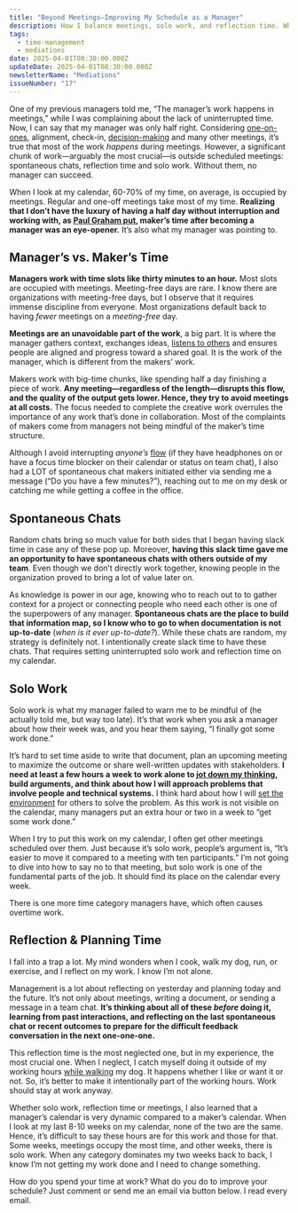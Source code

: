 ```yaml
---
title: "Beyond Meetings—Improving My Schedule as a Manager"
description: How I balance meetings, solo work, and reflection time. While meetings dominate, uninterrupted time for planning and spontaneous chats is crucial for managers.
tags:
  - time-management
  - mediations
date: 2025-04-01T08:30:00.000Z
updateDate: 2025-04-01T08:30:00.000Z
newsletterName: "Mediations"
issueNumber: "17"
---
```



One of my previous managers told me, “The manager’s work happens in meetings,” while I was complaining about the lack of uninterrupted time. Now, I can say that my manager was only half right. Considering [one-on-ones](/effective-1-on-1-meetings-own-your-one-on-one-meeting/), alignment, check-in, [decision-making](/the-decision-making-pendulum/) and many other meetings, it’s true that most of the work *happens* during meetings. However, a significant chunk of work—arguably the most crucial—is outside scheduled meetings: spontaneous chats, reflection time and solo work. Without them, no manager can succeed.

When I look at my calendar, 60-70% of my time, on average, is occupied by meetings. Regular and one-off meetings take most of my time. **Realizing that I don’t have the luxury of having a half day without interruption and working with, as [Paul Graham put](https://paulgraham.com/makersschedule.html), maker’s time after becoming a manager was an eye-opener.** It’s also what my manager was pointing to.

## Manager’s vs. Maker’s Time

**Managers work with time slots like thirty minutes to an hour.** Most slots are occupied with meetings. Meeting-free days are rare. I know there are organizations with meeting-free days, but I observe that it requires immense discipline from everyone. Most organizations default back to having *fewer* meetings on a *meeting-free* day.

**Meetings are an unavoidable part of the work**, a big part. It is where the manager gathers context, exchanges ideas, [listens to others](/the-must-have-skill-for-every-leader-listening-with-empathy/) and ensures people are aligned and progress toward a shared goal. It is the work of the manager, which is different from the makers’ work.

Makers work with big-time chunks, like spending half a day finishing a piece of work. **Any meeting—regardless of the length—disrupts this flow, and the quality of the output gets lower. Hence, they try to avoid meetings at all costs.** The focus needed to complete the creative work overrules the importance of any work that’s done in collaboration. Most of the complaints of makers come from managers not being mindful of the maker’s time structure.

Although I avoid interrupting *anyone’s* [flow](/newsletter/mektup-4/) (if they have headphones on or have a focus time blocker on their calendar or status on team chat), I also had a LOT of spontaneous chat makers initiated either via sending me a message (“Do you have a few minutes?”), reaching out to me on my desk or catching me while getting a coffee in the office.

## Spontaneous Chats

Random chats bring so much value for both sides that I began having slack time in case any of these pop up. Moreover, **having this slack time gave me an opportunity to have spontaneous chats with others outside of my team**. Even though we don’t directly work together, knowing people in the organization proved to bring a lot of value later on.

​As knowledge is power in our age, knowing who to reach out to to gather context for a project or connecting people who need each other is one of the superpowers of any manager. **Spontaneous chats are the place to build that information map, so I know who to go to when documentation is not up-to-date** (*when is it ever up-to-date?*). While these chats are random, my strategy is definitely not. I intentionally create slack time to have these chats. That requires setting uninterrupted solo work and reflection time on my calendar.

## Solo Work

Solo work is what my manager failed to warn me to be mindful of (he actually told me, but way too late). It’s that work when you ask a manager about how their week was, and you hear them saying, “I finally got some work done.”

It’s hard to set time aside to write that document, plan an upcoming meeting to maximize the outcome or share well-written updates with stakeholders. **I need at least a few hours a week to work alone to [jot down my thinking](/speaking-writing-and-high-quality-ideas/), build arguments, and think about how I will approach problems that involve people and technical systems.** I think hard about how I will [set the environment](/transparency-over-context/) for others to solve the problem. As this work is not visible on the calendar, many managers put an extra hour or two in a week to “get some work done.”

When I try to put this work on my calendar, I often get other meetings scheduled over them. Just because it’s solo work, people’s argument is, “It’s easier to move it compared to a meeting with ten participants.” I’m not going to dive into how to say no to that meeting, but solo work is one of the fundamental parts of the job. It should find its place on the calendar every week.

There is one more time category managers have, which often causes overtime work.

## Reflection & Planning Time

I fall into a trap a lot. My mind wonders when I cook, walk my dog, run, or exercise, and I reflect on my work. I know I’m not alone.

Management is a lot about reflecting on yesterday and planning today and the future. It’s not only about meetings, writing a document, or sending a message in a team chat. **It’s thinking about all of these *before* doing it, learning from past interactions, and reflecting on the last spontaneous chat or recent outcomes to prepare for the difficult feedback conversation in the next one-one-one.**

This reflection time is the most neglected one, but in my experience, the most crucial one. When I neglect, I catch myself doing it outside of my working hours [while walking](/csikszentmihalyi-newport-and-pressfield-on-creativity-time-and-deep-walks-in-remote-work/) my dog. It happens whether I like or want it or not. So, it’s better to make it intentionally part of the working hours. Work should stay at work anyway.

Whether solo work, reflection time or meetings, I also learned that a manager’s calendar is very dynamic compared to a maker’s calendar. When I look at my last 8-10 weeks on my calendar, none of the two are the same. Hence, it’s difficult to say these hours are for this work and those for that. Some weeks, meetings occupy the most time, and other weeks, there is solo work. When any category dominates my two weeks back to back, I know I’m not getting my work done and I need to change something.

How do you spend your time at work? What do you do to improve your schedule? Just comment or send me an email via button below. I read every email.
